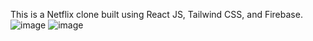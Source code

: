 This is a Netflix clone built using React JS, Tailwind CSS, and Firebase.
![image](https://github.com/Adarshnm02/Netflix_Clone/assets/107073970/3cee0ee3-2ac8-4e6f-80b2-66f16c656b2c)
![image](https://github.com/Adarshnm02/Netflix_Clone/assets/107073970/46b55968-cf1c-4696-8e31-b82401000d7f)

